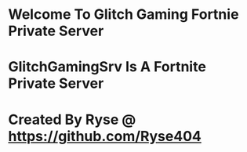 # Welcome To Glitch Gaming Fortnie Private Server

# GlitchGamingSrv Is A Fortnite Private Server

# Created By Ryse @ https://github.com/Ryse404

